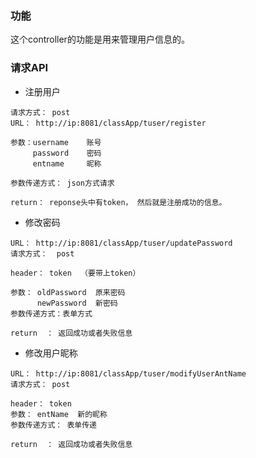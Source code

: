 ### 功能
这个controller的功能是用来管理用户信息的。

### 请求API

* 注册用户
```
请求方式： post
URL： http://ip:8081/classApp/tuser/register

参数：username    账号
     password    密码
     entname     昵称
     
参数传递方式： json方式请求

return： reponse头中有token， 然后就是注册成功的信息。
```

* 修改密码
```$xslt
URL： http://ip:8081/classApp/tuser/updatePassword
请求方式：  post

header： token  （要带上token）

参数： oldPassword  原来密码
      newPassword  新密码
参数传递方式：表单方式
      
return  ： 返回成功或者失败信息
```

* 修改用户昵称
```$xslt
URL： http://ip:8081/classApp/tuser/modifyUserAntName
请求方式： post

header： token
参数： entName  新的昵称
参数传递方式： 表单传递

return  ： 返回成功或者失败信息
      
```